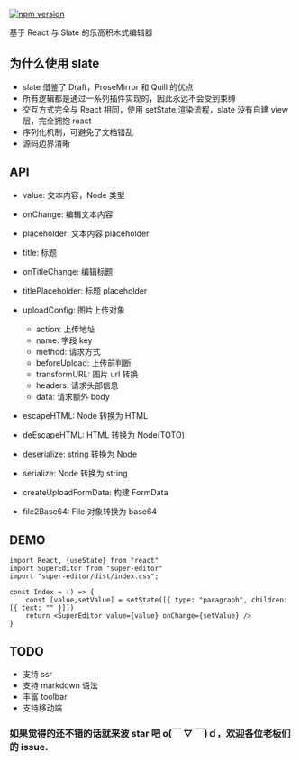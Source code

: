 [![npm version](https://img.shields.io/npm/v/super-editor.svg?style=flat)](https://www.npmjs.com/package/super-editor)

基于 React 与 Slate 的乐高积木式编辑器

## 为什么使用 slate

- slate 借鉴了 Draft，ProseMirror 和 Quill 的优点
- 所有逻辑都是通过一系列插件实现的，因此永远不会受到束缚
- 交互方式完全与 React 相同，使用 setState 渲染流程，slate 没有自建 view 层，完全拥抱 react
- 序列化机制，可避免了文档错乱
- 源码边界清晰

## API

- value: 文本内容，Node 类型
- onChange: 编辑文本内容
- placeholder: 文本内容 placeholder
- title: 标题
- onTitleChange: 编辑标题
- titlePlaceholder: 标题 placeholder
- uploadConfig: 图片上传对象

  - action: 上传地址
  - name: 字段 key
  - method: 请求方式
  - beforeUpload: 上传前判断
  - transformURL: 图片 url 转换
  - headers: 请求头部信息
  - data: 请求额外 body

- escapeHTML: Node 转换为 HTML
- deEscapeHTML: HTML 转换为 Node(TOTO)
- deserialize: string 转换为 Node
- serialize: Node 转换为 string
- createUploadFormData: 构建 FormData
- file2Base64: File 对象转换为 base64

## DEMO

```
import React, {useState} from "react"
import SuperEditor from "super-editor"
import "super-editor/dist/index.css";

const Index = () => {
    const [value,setValue] = setState([{ type: "paragraph", children: [{ text: "" }]])
    return <SuperEditor value={value} onChange={setValue} />
}
```

## TODO

- 支持 ssr
- 支持 markdown 语法
- 丰富 toolbar
- 支持移动端

### 如果觉得的还不错的话就来波 star 吧 o(￣ ▽ ￣)ｄ，欢迎各位老板们的 issue.

